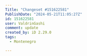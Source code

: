 ```yaml
---
Title: "Changeset #151622581"
PublishDate: "2024-05-21T11:05:27Z"
id: 151622581
user: ValdrinGashi
comment: update
created_by: iD 2.29.0
tags:
  - Montenegro

---
```

